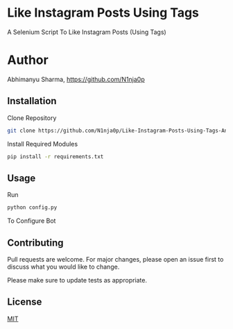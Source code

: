 # Like Instagram Posts Using Tags
A Selenium Script To Like Instagram Posts (Using Tags)
# Author 
Abhimanyu Sharma, https://github.com/N1nja0p
## Installation
Clone Repository
```bash
git clone https://github.com/N1nja0p/Like-Instagram-Posts-Using-Tags-And-Selenium.git
```
Install Required Modules
```bash
pip install -r requirements.txt
```
## Usage
Run 
```bash
python config.py
```
To Configure Bot
## Contributing
Pull requests are welcome. For major changes, please open an issue first to discuss what you would like to change.

Please make sure to update tests as appropriate.
## License
[MIT](https://github.com/N1nja0p/Like-Instagram-Posts-Using-Tags-And-Selenium/blob/master/LICENCE.txt)